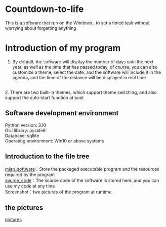 # Countdown-to-life
 This is a software that run on the Windows , to set a timed task without worrying about forgetting anything.
 <br />
 # Introduction of my program
 1. By default, the software will display the number of days until the next year, as well as the time that has passed today, of course, you can also customize a theme, select the date, and the software will include it in the agenda, and the time of the distance will be displayed in real time
  <br />
 2. There are two built-in themes, which support theme switching, and also support the auto-start function at boot    <br />

 ## Software development environment
Python version: 3.10  <br />
GUI library: pyside6  <br />
Database: sqllite  <br />
Operating environment: Win10 or above systems<br />

## Introduction to the file tree
[mian_software](https://github.com/rainyin-lemon/Countdown-to-life/tree/main/mian_software)：Store the packaged executable program and the resources required by the program
<br />
[source_code](https://github.com/rainyin-lemon/Countdown-to-life/tree/main/source_code)：The source code of the software is stored here, and you can use my code at any time
<br />
Screenshot：two pictures of the program at runtime
<br />

## the pictures
[pictures](https://github.com/rainyin-lemon/Countdown-to-life/tree/main/Screenshot)
